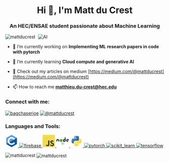<h1 align="center">Hi 👋, I'm Matt du Crest</h1>
<h3 align="center">An HEC/ENSAE student passionate about Machine Learning</h3>
<img align="right" alt="AI" width="400" src="https://img.etimg.com/thumb/width-1200,height-900,imgsize-820943,resizemode-75,msid-80218989/prime/technology-and-startups/five-ways-to-make-ai-a-greater-force-for-good-despite-big-techs-excessive-control-over-its-future.jpg">

<p align="left"> <img src="https://komarev.com/ghpvc/?username=mattducrest&label=Profile%20views&color=0e75b6&style=flat" alt="mattducrest" /> </p>

- 🔭 I’m currently working on **Implementing ML research papers in code with pytorch**

- 🌱 I’m currently learning **Cloud compute and generative AI**

- 📝 Check out my articles on medium [https://medium.com/@mattducrest](https://medium.com/@mattducrest)

- 📫 How to reach me **matthieu.du-crest@hec.edu**


<h3 align="left">Connect with me:</h3>
<p align="left">
<a href="https://kaggle.com/bagchaserjoe" target="blank"><img align="center" src="https://raw.githubusercontent.com/rahuldkjain/github-profile-readme-generator/master/src/images/icons/Social/kaggle.svg" alt="bagchaserjoe" height="30" width="40" /></a>
<a href="https://medium.com/@mattducrest" target="blank"><img align="center" src="https://raw.githubusercontent.com/rahuldkjain/github-profile-readme-generator/master/src/images/icons/Social/medium.svg" alt="@mattducrest" height="30" width="40" /></a>
</p>

<h3 align="left">Languages and Tools:</h3>
<p align="left"> <a href="https://www.cprogramming.com/" target="_blank" rel="noreferrer"> <img src="https://raw.githubusercontent.com/devicons/devicon/master/icons/c/c-original.svg" alt="c" width="40" height="40"/> </a> <a href="https://firebase.google.com/" target="_blank" rel="noreferrer"> <img src="https://www.vectorlogo.zone/logos/firebase/firebase-icon.svg" alt="firebase" width="40" height="40"/> </a> <a href="https://developer.mozilla.org/en-US/docs/Web/JavaScript" target="_blank" rel="noreferrer"> <img src="https://raw.githubusercontent.com/devicons/devicon/master/icons/javascript/javascript-original.svg" alt="javascript" width="40" height="40"/> </a> <a href="https://nodejs.org" target="_blank" rel="noreferrer"> <img src="https://raw.githubusercontent.com/devicons/devicon/master/icons/nodejs/nodejs-original-wordmark.svg" alt="nodejs" width="40" height="40"/> </a> <a href="https://www.python.org" target="_blank" rel="noreferrer"> <img src="https://raw.githubusercontent.com/devicons/devicon/master/icons/python/python-original.svg" alt="python" width="40" height="40"/> </a> <a href="https://pytorch.org/" target="_blank" rel="noreferrer"> <img src="https://www.vectorlogo.zone/logos/pytorch/pytorch-icon.svg" alt="pytorch" width="40" height="40"/> </a> <a href="https://scikit-learn.org/" target="_blank" rel="noreferrer"> <img src="https://upload.wikimedia.org/wikipedia/commons/0/05/Scikit_learn_logo_small.svg" alt="scikit_learn" width="40" height="40"/> </a> <a href="https://www.tensorflow.org" target="_blank" rel="noreferrer"> <img src="https://www.vectorlogo.zone/logos/tensorflow/tensorflow-icon.svg" alt="tensorflow" width="40" height="40"/> </a> </p>

<p><img align="left" src="https://github-readme-stats.vercel.app/api/top-langs?username=mattducrest&show_icons=true&locale=en&layout=compact" alt="mattducrest" /></p>

<p>&nbsp;<img align="center" src="https://github-readme-streak-stats.herokuapp.com/?user=mattducrest&" alt="mattducrest" /></p>
